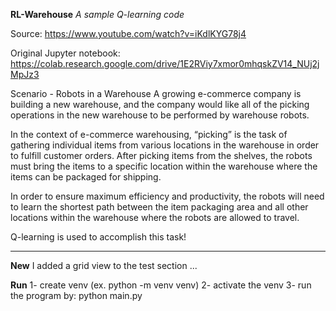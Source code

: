 **RL-Warehouse**
_A sample Q-learning code_

Source: https://www.youtube.com/watch?v=iKdlKYG78j4

Original Jupyter notebook: https://colab.research.google.com/drive/1E2RViy7xmor0mhqskZV14_NUj2jMpJz3


Scenario - Robots in a Warehouse
A growing e-commerce company is building a new warehouse, and the company would like all of the picking operations in the new warehouse to be performed by warehouse robots.

In the context of e-commerce warehousing, “picking” is the task of gathering individual items from various locations in the warehouse in order to fulfill customer orders.
After picking items from the shelves, the robots must bring the items to a specific location within the warehouse where the items can be packaged for shipping.

In order to ensure maximum efficiency and productivity, the robots will need to learn the shortest path between the item packaging area and all other locations within the warehouse where the robots are allowed to travel.

Q-learning is used to accomplish this task!

------------------------------------------------
**New**
I added a grid view to the test section ...

**Run**
1- create venv (ex. python -m venv venv)
2- activate the venv
3- run the program by: python main.py